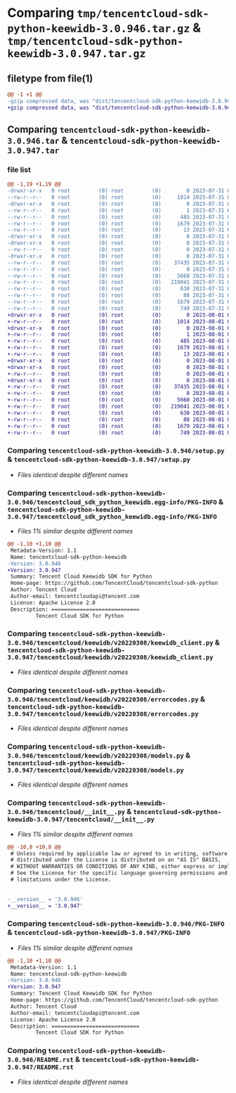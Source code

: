 # Comparing `tmp/tencentcloud-sdk-python-keewidb-3.0.946.tar.gz` & `tmp/tencentcloud-sdk-python-keewidb-3.0.947.tar.gz`

## filetype from file(1)

```diff
@@ -1 +1 @@
-gzip compressed data, was "dist/tencentcloud-sdk-python-keewidb-3.0.946.tar", last modified: Mon Jul 31 00:30:59 2023, max compression
+gzip compressed data, was "dist/tencentcloud-sdk-python-keewidb-3.0.947.tar", last modified: Tue Aug  1 00:51:08 2023, max compression
```

## Comparing `tencentcloud-sdk-python-keewidb-3.0.946.tar` & `tencentcloud-sdk-python-keewidb-3.0.947.tar`

### file list

```diff
@@ -1,19 +1,19 @@
-drwxr-xr-x   0 root         (0) root         (0)        0 2023-07-31 00:30:59.000000 tencentcloud-sdk-python-keewidb-3.0.946/
--rw-r--r--   0 root         (0) root         (0)     1014 2023-07-31 00:30:59.000000 tencentcloud-sdk-python-keewidb-3.0.946/setup.py
-drwxr-xr-x   0 root         (0) root         (0)        0 2023-07-31 00:30:59.000000 tencentcloud-sdk-python-keewidb-3.0.946/tencentcloud_sdk_python_keewidb.egg-info/
--rw-r--r--   0 root         (0) root         (0)        1 2023-07-31 00:30:59.000000 tencentcloud-sdk-python-keewidb-3.0.946/tencentcloud_sdk_python_keewidb.egg-info/dependency_links.txt
--rw-r--r--   0 root         (0) root         (0)      485 2023-07-31 00:30:59.000000 tencentcloud-sdk-python-keewidb-3.0.946/tencentcloud_sdk_python_keewidb.egg-info/SOURCES.txt
--rw-r--r--   0 root         (0) root         (0)     1679 2023-07-31 00:30:59.000000 tencentcloud-sdk-python-keewidb-3.0.946/tencentcloud_sdk_python_keewidb.egg-info/PKG-INFO
--rw-r--r--   0 root         (0) root         (0)       13 2023-07-31 00:30:59.000000 tencentcloud-sdk-python-keewidb-3.0.946/tencentcloud_sdk_python_keewidb.egg-info/top_level.txt
-drwxr-xr-x   0 root         (0) root         (0)        0 2023-07-31 00:30:59.000000 tencentcloud-sdk-python-keewidb-3.0.946/tencentcloud/
-drwxr-xr-x   0 root         (0) root         (0)        0 2023-07-31 00:30:59.000000 tencentcloud-sdk-python-keewidb-3.0.946/tencentcloud/keewidb/
--rw-r--r--   0 root         (0) root         (0)        0 2023-07-31 00:30:59.000000 tencentcloud-sdk-python-keewidb-3.0.946/tencentcloud/keewidb/__init__.py
-drwxr-xr-x   0 root         (0) root         (0)        0 2023-07-31 00:30:59.000000 tencentcloud-sdk-python-keewidb-3.0.946/tencentcloud/keewidb/v20220308/
--rw-r--r--   0 root         (0) root         (0)    37435 2023-07-31 00:30:59.000000 tencentcloud-sdk-python-keewidb-3.0.946/tencentcloud/keewidb/v20220308/keewidb_client.py
--rw-r--r--   0 root         (0) root         (0)        0 2023-07-31 00:30:59.000000 tencentcloud-sdk-python-keewidb-3.0.946/tencentcloud/keewidb/v20220308/__init__.py
--rw-r--r--   0 root         (0) root         (0)     5660 2023-07-31 00:30:59.000000 tencentcloud-sdk-python-keewidb-3.0.946/tencentcloud/keewidb/v20220308/errorcodes.py
--rw-r--r--   0 root         (0) root         (0)   219041 2023-07-31 00:30:59.000000 tencentcloud-sdk-python-keewidb-3.0.946/tencentcloud/keewidb/v20220308/models.py
--rw-r--r--   0 root         (0) root         (0)      630 2023-07-31 00:30:59.000000 tencentcloud-sdk-python-keewidb-3.0.946/tencentcloud/__init__.py
--rw-r--r--   0 root         (0) root         (0)       88 2023-07-31 00:30:59.000000 tencentcloud-sdk-python-keewidb-3.0.946/setup.cfg
--rw-r--r--   0 root         (0) root         (0)     1679 2023-07-31 00:30:59.000000 tencentcloud-sdk-python-keewidb-3.0.946/PKG-INFO
--rw-r--r--   0 root         (0) root         (0)      749 2023-07-31 00:30:59.000000 tencentcloud-sdk-python-keewidb-3.0.946/README.rst
+drwxr-xr-x   0 root         (0) root         (0)        0 2023-08-01 00:51:08.000000 tencentcloud-sdk-python-keewidb-3.0.947/
+-rw-r--r--   0 root         (0) root         (0)     1014 2023-08-01 00:51:08.000000 tencentcloud-sdk-python-keewidb-3.0.947/setup.py
+drwxr-xr-x   0 root         (0) root         (0)        0 2023-08-01 00:51:08.000000 tencentcloud-sdk-python-keewidb-3.0.947/tencentcloud_sdk_python_keewidb.egg-info/
+-rw-r--r--   0 root         (0) root         (0)        1 2023-08-01 00:51:08.000000 tencentcloud-sdk-python-keewidb-3.0.947/tencentcloud_sdk_python_keewidb.egg-info/dependency_links.txt
+-rw-r--r--   0 root         (0) root         (0)      485 2023-08-01 00:51:08.000000 tencentcloud-sdk-python-keewidb-3.0.947/tencentcloud_sdk_python_keewidb.egg-info/SOURCES.txt
+-rw-r--r--   0 root         (0) root         (0)     1679 2023-08-01 00:51:08.000000 tencentcloud-sdk-python-keewidb-3.0.947/tencentcloud_sdk_python_keewidb.egg-info/PKG-INFO
+-rw-r--r--   0 root         (0) root         (0)       13 2023-08-01 00:51:08.000000 tencentcloud-sdk-python-keewidb-3.0.947/tencentcloud_sdk_python_keewidb.egg-info/top_level.txt
+drwxr-xr-x   0 root         (0) root         (0)        0 2023-08-01 00:51:08.000000 tencentcloud-sdk-python-keewidb-3.0.947/tencentcloud/
+drwxr-xr-x   0 root         (0) root         (0)        0 2023-08-01 00:51:08.000000 tencentcloud-sdk-python-keewidb-3.0.947/tencentcloud/keewidb/
+-rw-r--r--   0 root         (0) root         (0)        0 2023-08-01 00:51:08.000000 tencentcloud-sdk-python-keewidb-3.0.947/tencentcloud/keewidb/__init__.py
+drwxr-xr-x   0 root         (0) root         (0)        0 2023-08-01 00:51:08.000000 tencentcloud-sdk-python-keewidb-3.0.947/tencentcloud/keewidb/v20220308/
+-rw-r--r--   0 root         (0) root         (0)    37435 2023-08-01 00:51:08.000000 tencentcloud-sdk-python-keewidb-3.0.947/tencentcloud/keewidb/v20220308/keewidb_client.py
+-rw-r--r--   0 root         (0) root         (0)        0 2023-08-01 00:51:08.000000 tencentcloud-sdk-python-keewidb-3.0.947/tencentcloud/keewidb/v20220308/__init__.py
+-rw-r--r--   0 root         (0) root         (0)     5660 2023-08-01 00:51:08.000000 tencentcloud-sdk-python-keewidb-3.0.947/tencentcloud/keewidb/v20220308/errorcodes.py
+-rw-r--r--   0 root         (0) root         (0)   219041 2023-08-01 00:51:08.000000 tencentcloud-sdk-python-keewidb-3.0.947/tencentcloud/keewidb/v20220308/models.py
+-rw-r--r--   0 root         (0) root         (0)      630 2023-08-01 00:51:08.000000 tencentcloud-sdk-python-keewidb-3.0.947/tencentcloud/__init__.py
+-rw-r--r--   0 root         (0) root         (0)       88 2023-08-01 00:51:08.000000 tencentcloud-sdk-python-keewidb-3.0.947/setup.cfg
+-rw-r--r--   0 root         (0) root         (0)     1679 2023-08-01 00:51:08.000000 tencentcloud-sdk-python-keewidb-3.0.947/PKG-INFO
+-rw-r--r--   0 root         (0) root         (0)      749 2023-08-01 00:51:08.000000 tencentcloud-sdk-python-keewidb-3.0.947/README.rst
```

### Comparing `tencentcloud-sdk-python-keewidb-3.0.946/setup.py` & `tencentcloud-sdk-python-keewidb-3.0.947/setup.py`

 * *Files identical despite different names*

### Comparing `tencentcloud-sdk-python-keewidb-3.0.946/tencentcloud_sdk_python_keewidb.egg-info/PKG-INFO` & `tencentcloud-sdk-python-keewidb-3.0.947/tencentcloud_sdk_python_keewidb.egg-info/PKG-INFO`

 * *Files 1% similar despite different names*

```diff
@@ -1,10 +1,10 @@
 Metadata-Version: 1.1
 Name: tencentcloud-sdk-python-keewidb
-Version: 3.0.946
+Version: 3.0.947
 Summary: Tencent Cloud Keewidb SDK for Python
 Home-page: https://github.com/TencentCloud/tencentcloud-sdk-python
 Author: Tencent Cloud
 Author-email: tencentcloudapi@tencent.com
 License: Apache License 2.0
 Description: ============================
         Tencent Cloud SDK for Python
```

### Comparing `tencentcloud-sdk-python-keewidb-3.0.946/tencentcloud/keewidb/v20220308/keewidb_client.py` & `tencentcloud-sdk-python-keewidb-3.0.947/tencentcloud/keewidb/v20220308/keewidb_client.py`

 * *Files identical despite different names*

### Comparing `tencentcloud-sdk-python-keewidb-3.0.946/tencentcloud/keewidb/v20220308/errorcodes.py` & `tencentcloud-sdk-python-keewidb-3.0.947/tencentcloud/keewidb/v20220308/errorcodes.py`

 * *Files identical despite different names*

### Comparing `tencentcloud-sdk-python-keewidb-3.0.946/tencentcloud/keewidb/v20220308/models.py` & `tencentcloud-sdk-python-keewidb-3.0.947/tencentcloud/keewidb/v20220308/models.py`

 * *Files identical despite different names*

### Comparing `tencentcloud-sdk-python-keewidb-3.0.946/tencentcloud/__init__.py` & `tencentcloud-sdk-python-keewidb-3.0.947/tencentcloud/__init__.py`

 * *Files 1% similar despite different names*

```diff
@@ -10,8 +10,8 @@
 # Unless required by applicable law or agreed to in writing, software
 # distributed under the License is distributed on an "AS IS" BASIS,
 # WITHOUT WARRANTIES OR CONDITIONS OF ANY KIND, either express or implied.
 # See the License for the specific language governing permissions and
 # limitations under the License.
 
 
-__version__ = '3.0.946'
+__version__ = '3.0.947'
```

### Comparing `tencentcloud-sdk-python-keewidb-3.0.946/PKG-INFO` & `tencentcloud-sdk-python-keewidb-3.0.947/PKG-INFO`

 * *Files 1% similar despite different names*

```diff
@@ -1,10 +1,10 @@
 Metadata-Version: 1.1
 Name: tencentcloud-sdk-python-keewidb
-Version: 3.0.946
+Version: 3.0.947
 Summary: Tencent Cloud Keewidb SDK for Python
 Home-page: https://github.com/TencentCloud/tencentcloud-sdk-python
 Author: Tencent Cloud
 Author-email: tencentcloudapi@tencent.com
 License: Apache License 2.0
 Description: ============================
         Tencent Cloud SDK for Python
```

### Comparing `tencentcloud-sdk-python-keewidb-3.0.946/README.rst` & `tencentcloud-sdk-python-keewidb-3.0.947/README.rst`

 * *Files identical despite different names*

